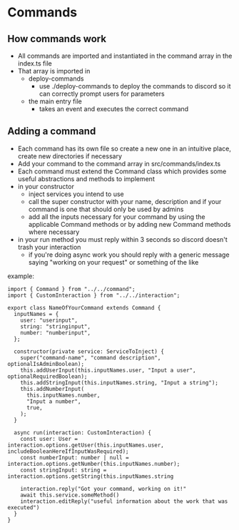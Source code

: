# Commands
## How commands work

* All commands are imported and instantiated in the command array in the index.ts file
* That array is imported in 
  * deploy-commands
    * use ./deploy-commands to deploy the commands to discord so it can correctly prompt users for parameters
  * the main entry file
    * takes an event and executes the correct command 

## Adding a command

* Each command has its own file so create a new one in an intuitive place, create new directories if necessary
* Add your command to the command array in src/commands/index.ts
* Each command must extend the Command class which provides some useful abstractions and methods to implement
* in your constructor
  * inject services you intend to use
  * call the super constructor with your name, description and if your command is one that should only be used by admins
  * add all the inputs necessary for your command by using the applicable Command methods or by adding new Command methods where necessary
* in your run method you must reply within 3 seconds so discord doesn't trash your interaction
  * if you're doing async work you should reply with a generic message saying "working on your request" or something of the like

example: 
```
import { Command } from "../../command";
import { CustomInteraction } from "../../interaction";

export class NameOfYourCommand extends Command {
  inputNames = {
    user: "userinput",
    string: "stringinput",
    number: "numberinput",
  };

  constructor(private service: ServiceToInject) {
    super("command-name", "command description", optionalIsAdminBoolean);
    this.addUserInput(this.inputNames.user, "Input a user", optionalRequiredBoolean);
    this.addStringInput(this.inputNames.string, "Input a string");
    this.addNumberInput(
      this.inputNames.number,
      "Input a number",
      true,
    );
  }

  async run(interaction: CustomInteraction) {
    const user: User = interaction.options.getUser(this.inputNames.user, includeBooleanHereIfInputWasRequired);
    const numberInput: number | null = interaction.options.getNumber(this.inputNames.number);
    const stringInput: string = interaction.options.getString(this.inputNames.string
    
    interaction.reply("Got your command, working on it!"
    await this.service.someMethod()
    interaction.editReply("useful information about the work that was executed")
  }
}

```
